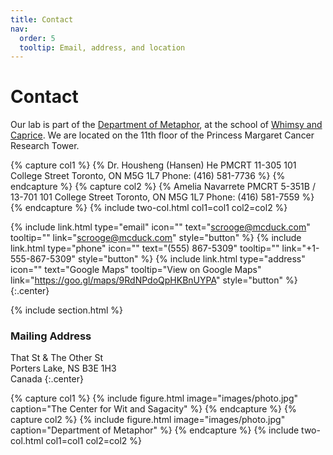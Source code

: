 ```yaml
---
title: Contact
nav:
  order: 5
  tooltip: Email, address, and location
---
```


# <i class="fas fa-envelope"></i>Contact

Our lab is part of the [Department of Metaphor](), at the school of [Whimsy and Caprice]().
We are located on the 11th floor of the Princess Margaret Cancer Research Tower.

{% capture col1 %}
{%
  Dr. Housheng (Hansen) He
  PMCRT 11-305
  101 College Street
  Toronto, ON M5G 1L7
  Phone: (416) 581-7736
%}
{% endcapture %}
{% capture col2 %}
{%
  Amelia Navarrete
  PMCRT 5-351B / 13-701
  101 College Street
  Toronto, ON M5G 1L7
  Phone: (416) 581-7559
%}
{% endcapture %}
{% include two-col.html col1=col1 col2=col2 %}

{%
  include link.html
  type="email"
  icon=""
  text="scrooge@mcduck.com"
  tooltip=""
  link="scrooge@mcduck.com"
  style="button"
%}
{%
  include link.html
  type="phone"
  icon=""
  text="(555) 867-5309"
  tooltip=""
  link="+1-555-867-5309"
  style="button"
%}
{%
  include link.html
  type="address"
  icon=""
  text="Google Maps"
  tooltip="View on Google Maps"
  link="https://goo.gl/maps/9RdNPdoQpHKBnUYPA"
  style="button"
%}
{:.center}

{% include section.html %}

### <i class="fas fa-mail-bulk"></i>Mailing Address

That St & The Other St  
Porters Lake, NS B3E 1H3  
Canada
{:.center}

{% capture col1 %}
{%
  include figure.html
  image="images/photo.jpg"
  caption="The Center for Wit and Sagacity"
%}
{% endcapture %}
{% capture col2 %}
{%
  include figure.html
  image="images/photo.jpg"
  caption="Department of Metaphor"
%}
{% endcapture %}
{% include two-col.html col1=col1 col2=col2 %}
